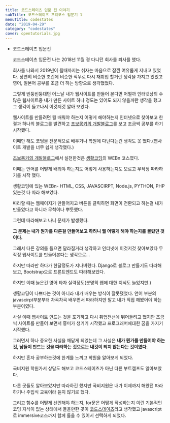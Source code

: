 ```yaml
---
title: 코드스테이츠 입문 전 이야기
subTitle: 코드스테이츠 프리코스 입문기 1
menuTitle: codestates
date: "2019-04-29"
category: "codestates"
cover: opentutorials.jpg
---
```



+ 코드스테이츠 입문전

    코드스테이츠 입문전 나는 2018년 11월 경 다니던 회사를 퇴사를 했다. 

    회사를 나와서 2019년이 될때까지는 쉬자는 마음으로 잠깐 여유롭게 지내고 있었다. 당연히 비슷한 조건에 비슷한 직무로 다시 재취업 할거란 생각을 가지고 있었고 영어, 일본어 공부를 조금 더 하는 방향으로 생각했었다. 

    그렇게 빈둥빈둥대던 어느날 내가 웹사이트를 만들어 본다면 어떨까 인터넷상의 수많은 웹사이트중 내가 만든 사이트 하나 정도는 있어도 되지 않을까란 생각을 했고 그 생각이 들고나서 이것저것 알아 보았다.

    웹사이트를 만들려면 뭘 배워야 하는지 어떻게 해야하는지 인터넷으로 찾아보고 한 결과 하나의 블로그를 발견하고 [초보몽키의 개발블로그](https://wayhome25.github.io/etc/2017/02/21/for-junior-web-developer)를 보고 조금씩 공부를 하기 시작했다. 

    이때만 해도 코딩을 전문적으로 배우거나 학원에 다닌다는건 생각도 못 했다.(웹사이트 개발을 너무 쉽게 생각했다.)

    [초보몽키의 개발블로그](https://wayhome25.github.io/etc/2017/02/21/for-junior-web-developer)에서 실천한것은 [생활코딩](https://opentutorials.org/course/3083)의 WEBn 코스였다.

    이때는 언어를 어떻게 배워야 하는지도 어떻게 사용하는지도 모르고 무작정 따라하기를 시작 했다.

    생활코딩에 있는 WEBn- HTML, CSS, JAVASCIRPT, Node.js, PYTHON, PHP 있는것 다 따라 해보았다. 

    따라할 때는 웹페이지가 만들어지고 버튼을 클릭하면 화면이 전환되고 하는걸 내가 만들었다고 하니까 무척이나 뿌듯했다.

    그런데 따라해보고 나니 문제가 발생했다. 

    **그 문제는 내가 뭔가를 다른걸 만들어보고 하려니 뭘 어떻게 해야 하는지를 몰랐던 것이다.**

    그래서 다른 강의를 들으면 달라질거라 생각하고 인터넷에 이것저것 찾아보았다 무작정 웹사이트를 만들어본다는 생각으로...

    하지만 따라만 하다가 한달정도가 지나버렸다. Django로 블로그 만들기도 따라해보고, Bootstrap으로 프론트엔드도 따라해보았다.

    하지만 이때 늘은건 영어 타자 실력정도(분명히 웹에 대한 지식도 늘었지만.)

    생활코딩이 나쁘다는 것이 아니라 내가 배우는 방식이 잘못됐었다. 언어 부분의 javascirpt부분부터 차곡차곡 배우면서 따라하지만 말고 내가 직접 해봤어야 하는 부분이였다.

    사실 이때 웹사이트 만드는 것을 포기하고 다시 취업전선에 뛰어들려고 했지만 조금씩 사이트를 만들어 보면서 흥미가 생기기 시작했고 프로그래머에대한 꿈을 가지기 시작했다.

    그러면서 하나 중요한 사실을 깨닫게 되었는데 그 사실은 **내가 뭔가를 만들어야 하는 것, 남들이 만드는 것을 따라하는 것으로는 내것이 되지 않는다는 것이였다.**

    하지만 혼자 공부하는것에 한계를 느끼고 학원을 알아보게 되었다.

    국비지원 학원가서 상담도 해보고 코드스테이츠가 아닌 다른 부트캠프도 알아보았다.

    다른 곳들도 알아보았지만 따라하긴 했지만 국비지원은 내가 이제까지 해왔던 따라하기나 주입식 교육이라 듣지 않기로 했다.
    
    그리고 함수를 어떻게 선언해야 하는지, for문은 어떻게 작성하는지 이런 기본적인 코딩 지식이 없는 상태에서 들을만한 곳이 [코드스테이츠](https://www.codestates.com/#/courses/pre)라고 생각했고 javascript로 immersive코스까지 함께 들을 수 있어서 선택하게 되었다.
